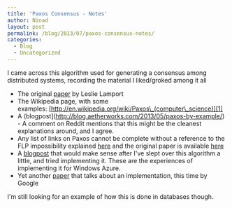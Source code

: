 ```yaml
---
title: 'Paxos Consensus - Notes'
author: Ninad
layout: post
permalink: /blog/2013/07/paxos-consensus-notes/
categories:
  - Blog
  - Uncategorized
---
```

I came across this algorithm used for generating a consensus among distributed systems, recording the material I liked/groked among it all

  * The original [paper](http://www.cs.utexas.edu/users/lorenzo/corsi/cs380d/past/03F/notes/paxos-simple.pdf) by Leslie Lamport
  * The Wikipedia page, with some examples: [http://en.wikipedia.org/wiki/Paxos\_(computer\_science)][1]
  * A (blogpost](http://blog.aetherworks.com/2013/05/paxos-by-example/) - A comment on Reddit mentions that this might be the cleanest explanations around, and I agree.
  * Any list of links on Paxos cannot be complete without a reference to the FLP impossibility explained [here](http://the-paper-trail.org/blog/a-brief-tour-of-flp-impossibility) and the original paper is available [here](http://cs-www.cs.yale.edu/homes/arvind/cs425/doc/fischer.pdf)
  * A [blogpost](http://blog.willportnoy.com/2012/06/lessons-learned-from-paxos.html) that would make sense after I've slept over this algorithm a little, and tried implementing it. These are the experiences of implementing it for Windows Azure.
  * Yet another [paper](http://dl.acm.org/citation.cfm?id=1281103) that talks about an implementation, this time by Google

I'm still looking for an example of how this is done in databases though.

 [1]: http://en.wikipedia.org/wiki/Paxos_(computer_science)
